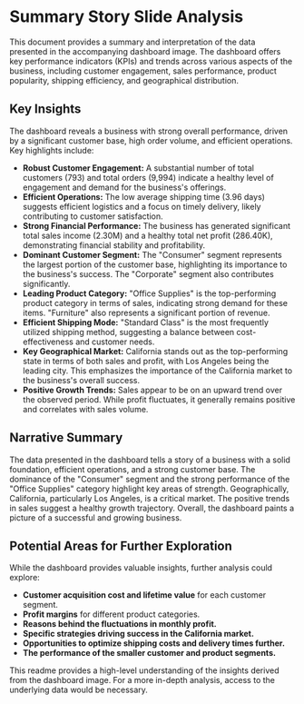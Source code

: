 # Summary Story Slide Analysis

This document provides a summary and interpretation of the data presented in the accompanying dashboard image. The dashboard offers key performance indicators (KPIs) and trends across various aspects of the business, including customer engagement, sales performance, product popularity, shipping efficiency, and geographical distribution.

## Key Insights

The dashboard reveals a business with strong overall performance, driven by a significant customer base, high order volume, and efficient operations. Key highlights include:

* **Robust Customer Engagement:** A substantial number of total customers (793) and total orders (9,994) indicate a healthy level of engagement and demand for the business's offerings.
* **Efficient Operations:** The low average shipping time (3.96 days) suggests efficient logistics and a focus on timely delivery, likely contributing to customer satisfaction.
* **Strong Financial Performance:** The business has generated significant total sales income (2.30M) and a healthy total net profit (286.40K), demonstrating financial stability and profitability.
* **Dominant Customer Segment:** The "Consumer" segment represents the largest portion of the customer base, highlighting its importance to the business's success. The "Corporate" segment also contributes significantly.
* **Leading Product Category:** "Office Supplies" is the top-performing product category in terms of sales, indicating strong demand for these items. "Furniture" also represents a significant portion of revenue.
* **Efficient Shipping Mode:** "Standard Class" is the most frequently utilized shipping method, suggesting a balance between cost-effectiveness and customer needs.
* **Key Geographical Market:** California stands out as the top-performing state in terms of both sales and profit, with Los Angeles being the leading city. This emphasizes the importance of the California market to the business's overall success.
* **Positive Growth Trends:** Sales appear to be on an upward trend over the observed period. While profit fluctuates, it generally remains positive and correlates with sales volume.

## Narrative Summary

The data presented in the dashboard tells a story of a business with a solid foundation, efficient operations, and a strong customer base. The dominance of the "Consumer" segment and the strong performance of the "Office Supplies" category highlight key areas of strength. Geographically, California, particularly Los Angeles, is a critical market. The positive trends in sales suggest a healthy growth trajectory. Overall, the dashboard paints a picture of a successful and growing business.

## Potential Areas for Further Exploration

While the dashboard provides valuable insights, further analysis could explore:

* **Customer acquisition cost and lifetime value** for each customer segment.
* **Profit margins** for different product categories.
* **Reasons behind the fluctuations in monthly profit.**
* **Specific strategies driving success in the California market.**
* **Opportunities to optimize shipping costs and delivery times further.**
* **The performance of the smaller customer and product segments.**

This readme provides a high-level understanding of the insights derived from the dashboard image. For a more in-depth analysis, access to the underlying data would be necessary.
